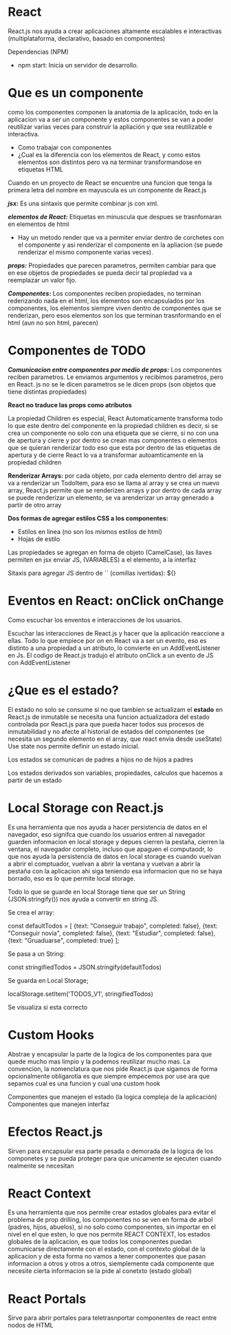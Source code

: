 # React

React.js nos ayuda a crear aplicaciones altamente escalables e interactivas (multiplataforma, declarativo, basado en componentes)

Dependencias (NPM)

- npm start: Inicia un servidor de desarrollo.

# Que es un componente

como los componentes componen la anatomia de la aplicación, todo en la aplicacion va a ser un componente y estos componentes se van a poder reutilizar varias veces para construir la apliación y que sea reutilizable e interactiva.

- Como trabajar con componentes
- ¿Cual es la diferencia con los elementos de React, y como estos elementos son distintos pero va na terminar transformandose en etiquetas HTML

Cuando en un proyecto de React se encuentre una funcion que tenga la primera letra del nombre en mayuscula es un componente de React.js

***jsx:*** Es una sintaxis que permite combinar js con xml.

***elementos de React:*** Etiquetas en minuscula que despues se trasnfomaran en elementos de html

- Hay un metodo render que va a permiter enviar dentro de corchetes con el componente y asi renderizar el componente en la apliacion (se puede renderizar el mismo componente varias veces).

***props:*** Propiedades que parecen parametros, permiten cambiar para que en ese objetos de propiedades se pueda decir tal propiedad va a reemplazar un valor fijo.

***Componentes:*** Los componentes reciben propiedades, no terminan rederizando nada en el html, los elementos son encapsulados por los componentes, los elementos siempre viven dentro de componentes que se renderizan, pero esos elementos son los que terminan trasnformando en el html (aun no son html, parecen)

# Componentes de TODO

***Comunicacion entre componentes por medio de props:*** Los componentes reciben parametros. Le enviamos argumentos y recibimos parametros, pero en React. js no se le dicen parametros se le dicen props (son objetos que tiene distintas propiedades)

**React no traduce las props como atributos**

La propiedad Children es especial, React Automaticamente transforma todo lo que este dentro del componente en la propiedad children es decir, si se crea un componente no solo con una etiqueta que se cierre, si no con una de apertura y cierre y por dentro se crean mas componentes o elementos que se quieran renderizar todo eso que esta por dentro de las etiquetas de apertura y de cierre React lo va a transformar autoamticamente en la propiedad children

**Renderizar Arrays:** por cada objeto, por cada elemento dentro del array se va a renderizar un TodoItem, para eso se llama al array y se crea un nuevo array, React.js permite que se renderizen arrays y por dentro de cada array se puede renderizar un elemento, se va arenderizar un array generado a partir de otro array

**Dos formas de agregar estilos CSS a los componentes:**
- Estilos en linea (no son los mismos estilos de html)
- Hojas de estilo

Las propiedades se agregan en forma de objeto (CamelCase), las llaves permiten en jsx enviar JS, (VARIABLES) a el elemento, a la interfaz

Sitaxis para agregar JS dentro de `` (comillas ivertidas): ${}

# Eventos en React: onClick onChange

Como escuchar los enventos e interacciones de los usuarios.

Escuchar las interacciones de React.js y hacer que la aplicación reaccione a ellas.
Todo lo que empiece por *on* en React va a ser un evento, eso es distinto a una propiedad a un atributo, lo convierte en un AddEventListener en Js.
El codigo de React.js tradujo el atributo onClick a un evento de JS con AddEventListener

# ¿Que es el estado?

El estado no solo se consume si no que tambien se actualizam el **estado** en React.js de inmutable
se necesita una funcion actualizadora del estado controlada por React.js para que pueda hacer todos sus procesos de inmutabilidad y no afecte al historial de estados del componentes (se necesita un segundo elemento en el array, que react envia desde useState)
Use state nos permite definir un estado inicial.

Los estados se comunican de padres a hijos no de hijos a padres

Los estados derivados son variables, propiedades, calculos que hacemos a partir de un estado

# Local Storage con React.js

Es una herramienta que nos ayuda a hacer persistencia de datos en el navegador, eso signifca que cuando los usuarios entren al navegador guarden informacion en local storage y depues cierren la pestaña, cierren la ventana, el navegador completo, incluso que apaguen el computaodr, lo que nos ayuda la persistencia de datos en local storage es cuando vuelvan a abrir el comptuador, vuelvan a abrir la ventana y vuelvan a abrir la pestaña con la aplicacion ahi siga teniendo esa informacion que no se haya borrado, eso es lo que permite local storage.

Todo lo que se guarde en local Storage tiene que ser un String (JSON.stringify()) nos ayuda a convertir en string JS.


Se crea el array:

const defaultTodos = [
  {text: "Conseguir trabajo", completed: false},
  {text: "Conseguir novia", completed: false},
  {text: "Estudiar", completed: false},
  {text: "Gruaduarse", completed: true}
];

Se pasa a un String:

const stringifiedTodos = JSON.stringify(defaultTodos)

Se guarda en Local Storage;

localStorage.setItem('TODOS_V1', stringifiedTodos)

Se visualiza si esta correcto

# Custom Hooks

Abstrae y encapsular la parte de la logica de los componentes para que quede mucho mas limpio y la podemos reutilizar mucho mas.
La convencion, la nomenclatura que nos pide React.js que sigamos de forma opcionalmente obligarotia es que siempre empecemos por use ara que sepamos cual es una funcion y cual una custom hook

Componentes que manejen el estado (la logica compleja de la aplicación)
Componentes que manejen interfaz

# Efectos React.js

Sirven para encapsular esa parte pesada o demorada de la logica de los componetes y se pueda proteger para que unicamente se ejecuten cuando realmente se necesitan

# React Context

Es una herramienta que nos permite crear estados globales para evitar el problema de prop drilling, los componentes no se ven en forma de arbol (padres, hijos, abuelos), si no solo como componentes, sin importar en el nivel en el que esten, lo que nos permite REACT CONTEXT, los estados globales de la aplicacion, es que todos los componentes puedan comunicarse directamente con el estado, con el contexto global de la aplicacion y de esta forma no vamos a tener componentes que pasan informacion a otros y otros a otros, siemplemente cada componente que necesite cierta informacion se la pide al conetxto (estado global)

# React Portals

Sirve para abrir portales  para teletrasnportar componentes de react entre nodos de HTML